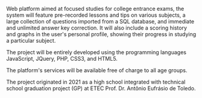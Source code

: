 Web platform aimed at focused studies for college entrance exams, the system will feature pre-recorded lessons and tips on various subjects, a large collection of questions imported from a SQL database, and immediate and unlimited answer key correction. It will also include a scoring history and graphs in the user's personal profile, showing their progress in studying a particular subject.

The project will be entirely developed using the programming languages JavaScript, JQuery, PHP, CSS3, and HTML5.

The platform's services will be available free of charge to all age groups.

The project originated in 2021 as a high school integrated with technical school graduation project (GP) at ETEC Prof. Dr. Antônio Eufrásio de Toledo.

